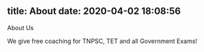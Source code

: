 title: About
date: 2020-04-02 18:08:56
---
About Us

We give free coaching for TNPSC, TET and all Government Exams!